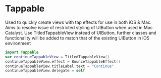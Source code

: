 # Tappable

Used to quickly create views with tap effects for use in both iOS & Mac. Aims to resolve issue of restricted styling of UIButton when used in Mac Catalyst. Use TitledTappableView instead of UIButton, further classes and functionality will be added to match that of the existing UIButton in iOS environment 


```swift
import Tappable
var continueTappableView = TitledTappableView() 
continueTappableView.effect = BounceTappableEffect()
continueTappableView.titleLabel.text = "Continue"
continueTappableView.delegate = self
```
